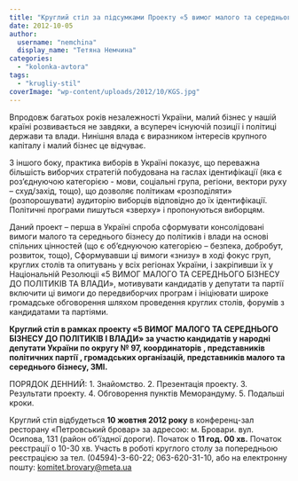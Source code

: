 ```yaml
---
title: "Круглий стіл за підсумками Проекту «5 вимог малого та середнього бізнесу до політиків і влади»"
date: 2012-10-05
author: 
  username: "nemchina"
  display_name: "Тетяна Немчина"
categories: 
  - "kolonka-avtora"
tags: 
  - "krugliy-stil"
coverImage: "wp-content/uploads/2012/10/KGS.jpg"
---
```


Впродовж багатьох років незалежності України, малий бізнес у нашій країні розвивається не завдяки, а всупереч існуючій позиції і політиці держави та влади. Нинішня влада є виразником інтересів крупного капіталу і малий бізнес це відчуває.

З іншого боку, практика виборів в Україні показує, що переважна більшість виборчих стратегій побудована на гаслах ідентифікації (яка є роз’єднуючою категорією - мови, соціальні група, регіони, вектори руху – схуд/захід, тощо), що дозволяє політикам «розподіляти» (розпорошувати) аудиторію виборців відповідно до їх ідентифікації. Політичні програми пишуться «зверху» і пропонуються виборцям.

Даний проект – перша в Україні спроба сформувати консолідовані вимоги малого та середнього бізнесу до політиків і влади на основі спільних цінностей (що є об’єднуючою категорією – безпека, добробут, розвиток, тощо), Сформувавши ці вимоги «знизу» в ході фокус груп, круглих столів та опитувань у всіх регіонах України, і закріпивши їх у Національній Резолюціі «5 ВИМОГ МАЛОГО ТА СЕРЕДНЬОГО БІЗНЕСУ ДО ПОЛІТИКІВ ТА ВЛАДИ», мотивувати кандидатів у депутати та партії включити ці вимоги до передвиборчих програм і ініціювати широке громадське обговорення шляхом проведення круглих столів, форумів з кандидатами та партіями.

**Круглий стіл в рамках проекту «5 ВИМОГ МАЛОГО ТА СЕРЕДНЬОГО БІЗНЕСУ ДО ПОЛІТИКІВ І ВЛАДИ» за участю кандидатів у народні депутати України по округу № 97, координаторів , представників політичних партії , громадських організацій, представників малого та середнього бізнесу, ЗМІ.**

ПОРЯДОК ДЕННИЙ: 1. Знайомство. 2. Презентація проекту. 3. Результати проекту. 4. Обговорення пунктів Меморандуму. 5. Подальші кроки.

Круглий стіл відбудеться **10 жовтня 2012 року** в конференц-зал ресторану «Петровський бровар» за адресою: м. Бровари. вул. Осипова, 131 (район об'їздної дороги). Початок о **11 год. 00 хв.** Початок реєстрації о 10-30 хв. Участь в роботі круглого столу за попередньою реєстрацією за тел. (04594)-3-60-22; 063-620-31-10, або на електронну пошту: komitet.brovary@meta.ua
